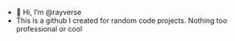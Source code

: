 - 👋 Hi, I’m @rayverse
- This is a github I created for random code projects. Nothing too professional or cool

<!---
rayverse/rayverse is a ✨ special ✨ repository because its `README.md` (this file) appears on your GitHub profile.
You can click the Preview link to take a look at your changes.
--->
